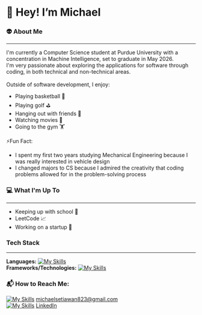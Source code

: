 # :wave: Hey! I’m Michael

### :alien: About Me
---
I'm currently a Computer Science student at Purdue University with a concentration in Machine Intelligence, set to graduate in May 2026. <br/>
I'm very passionate about exploring the applications for software through coding, in both technical and non-technical areas. <br/>
<br/> 
Outside of software development, I enjoy:
- Playing basketball 🏀
- Playing golf ⛳
- Hanging out with friends :beers:
- Watching movies 🎥
- Going to the gym 🏋️

:zap:Fun Fact:
<br/>
- I spent my first two years studying Mechanical Engineering because I was really interested in vehicle design
- I changed majors to CS because I admired the creativity that coding problems allowed for in the problem-solving process

### :computer: What I'm Up To
---
- Keeping up with school :school_satchel:
- LeetCode :chart_with_upwards_trend:
- Working on a startup :eyes:

### Tech Stack
---
**Languages:** [![My Skills](https://skillicons.dev/icons?i=py,java,js,ts,c,r,html,css)](https://skillicons.dev) <br/>
**Frameworks/Technologies:** [![My Skills](https://skillicons.dev/icons?i=react,gulp,nodejs,spring,sklearn,tensorflow,git)](https://skillicons.dev) <br/>

### 📬 How to Reach Me:
[![My Skills](https://skillicons.dev/icons?i=gmail)](https://skillicons.dev) michaelsetiawan823@gmail.com <br/>
[![My Skills](https://skillicons.dev/icons?i=linkedin)](https://skillicons.dev) [LinkedIn](https://www.linkedin.com/in/msetia1/)



<!---
msetia1/msetia1 is a ✨ special ✨ repository because its `README.md` (this file) appears on your GitHub profile.
You can click the Preview link to take a look at your changes.
--->
